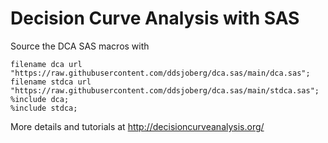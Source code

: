 # Decision Curve Analysis with SAS

Source the DCA SAS macros with

```sas
filename dca url "https://raw.githubusercontent.com/ddsjoberg/dca.sas/main/dca.sas";
filename stdca url "https://raw.githubusercontent.com/ddsjoberg/dca.sas/main/stdca.sas";
%include dca;
%include stdca;
```

More details and tutorials at http://decisioncurveanalysis.org/
